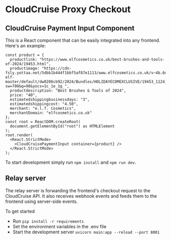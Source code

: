 # CloudCruise Proxy Checkout

## CloudCruise Payment Input Component

This is a React component that can be easily integrated into any frontend. Here's an example:

```
const product = {
  productlink: "https://www.elfcosmetics.co.uk/best-brushes-and-tools-of-2024/19453.html",
  productimage: "https://cdn-fsly.yottaa.net/5dbb1b444f1bbf5af87e1113/www.elfcosmetics.co.uk/v~4b.6d/dw/image/v2/BBXC_PRD/on/demandware.static/-/Sites-elf-master/default/dw0206cb92/2024/Bundles/HOLIDAYECOMEXCLUSIVE/19453_1124_HOLIDAY_ECOMMM_PDP_BUNDLES_BESTOFBRUSHES_TOOLS.jpg?sw=700&q=90&yocs=1c_1e_1g_",
  productdescription: "Best Brushes & Tools of 2024",
  price: "40",
  estimatedshippingbusinessdays: "3",
  estimatedshippingcost: "4.50",
  merchant: "e.l.f. Cosmetics",
  merchantDomain: "elfcosmetics.co.uk"
};
const root = ReactDOM.createRoot(
  document.getElementById("root") as HTMLElement
);
root.render(
  <React.StrictMode>
    <CloudCruisePaymentInput container={product} />
  </React.StrictMode>
);
```

To start development simply run `npm install` and `npm run dev`.

## Relay server

The relay server is forwarding the frontend's checkout request to the CloudCruise API. It also receives webhook events and feeds them to the frontend using server-side events.

To get started
- Run `pip install -r requirements`
- Set the environment variables in the .env file
- Start the development server `uvicorn main:app --reload --port 8001`